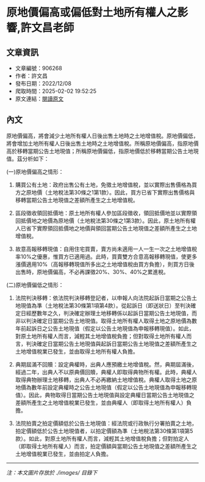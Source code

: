 # 原地價偏高或偏低對土地所有權人之影響,許文昌老師

## 文章資訊
- 文章編號：906268
- 作者：許文昌
- 發布日期：2022/12/08
- 爬取時間：2025-02-02 19:52:25
- 原文連結：[閱讀原文](https://real-estate.get.com.tw/Columns/detail.aspx?no=906268)

## 內文
原地價偏高，將會減少土地所有權人日後出售土地時之土地增值稅。原地價偏低，將會增加土地所有權人日後出售土地時之土地增值稅。所稱原地價偏高，指原地價高於移轉當期公告土地現值；所稱原地價偏低，指原地價低於移轉當期公告土地現值。茲分析如下：

(一)原地價偏高之情形：

1. 購買公有土地：政府出售公有土地，免徵土地增值稅，並以實際出售價格為買方之原地價（土地稅法第30條之1第1款）。因此，買方已省下實際出售價格與移轉當期公告土地現值之差額所產生之土地增值稅。

2. 區段徵收領回抵價地：原土地所有權人參加區段徵收，領回抵價地並以實際領回抵價地之地價為原地價（土地稅法第30條之1第3款）。因此，原土地所有權人已省下實際領回抵價地之地價與領回當期公告土地現值之差額所產生之土地增值稅。

3. 故意高報移轉現值：自用住宅買賣，賣方尚未適用一人一生一次之土地增值稅率10%之優惠，惟買方已適用過。此時，買賣雙方合意高報移轉現值，使更多漲價適用10%（高報移轉現值所多出之土地增值稅由買方負擔），則買方日後出售時，原地價偏高，不必再課徵20%、30%、40%之累進稅。

(二)原地價偏低之情形：

1. 法院判決移轉：依法院判決移轉登記者，以申報人向法院起訴日當期之公告土地現值為準（土地稅法第30條第1項第4款）。從起訴日（即送狀日）至判決確定日經歷數年之久，判決確定辦理土地移轉係以起訴日當期公告土地現值，而非以判決確定日當期公告土地現值。取得土地所有權人取得土地之原地價為數年前起訴日之公告土地現值（假定以公告土地現值為申報移轉現值）。如此，對原土地所有權人而言，減輕其土地增值稅負擔；但對取得土地所有權人而言，判決確定日當期公告土地現值與起訴日當期公告土地現值之差額所產生之土地增值稅業已發生，並由取得土地所有權人負擔。

2. 典期屆滿不回贖：設定典權時，出典人應預繳土地增值稅。然，典期屆滿後，經過二年，出典人不以原典價回贖，典權人即取得典物所有權。此時，典權人取得典物辦理土地移轉，出典人不必再繳納土地增值稅。典權人取得土地之原地價為數年前設定典權時之公告土地現值（假定以公告土地現值為申報移轉現值）。因此，典物取得日當期公告土地現值與設定典權日當期公告土地現值之差額所產生之土地增值稅業已發生，並由典權人（即取得土地所有權人）負擔。

3. 法院拍賣之拍定價額低於公告土地現值：經法院或行政執行分署拍賣之土地，拍定價額低於公告土地現值者，以拍定價額為準（土地稅法第30條第1項第5款）。如此，對原土地所有權人而言，減輕其土地增值稅負擔；但對拍定人（即取得土地所有權人）而言，拍定價額與當期公告土地現值之差額所產生之土地增值稅業已發生，並由拍定人負擔。

---
*注：本文圖片存放於 ./images/ 目錄下*
